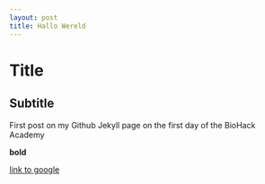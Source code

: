 ```yaml
---
layout: post
title: Hallo Wereld
---
```


# Title

## Subtitle

First post on my Github Jekyll page on the first day of the BioHack Academy

**bold**

[link to google](www.google.com)

